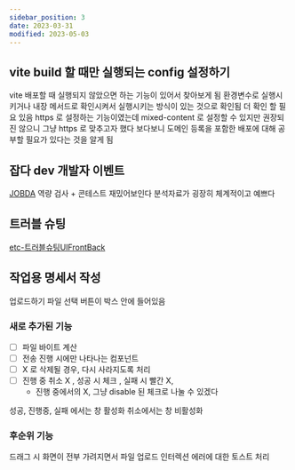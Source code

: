 ```yaml
---
sidebar_position: 3
date: 2023-03-31
modified: 2023-05-03
---
```


## vite build 할 때만 실행되는 config 설정하기

vite 배포할 때 실행되지 않았으면 하는 기능이 있어서 찾아보게 됨
환경변수로 실행시키거나 내장 메서드로 확인시켜서 실행시키는 방식이 있는 것으로 확인됨 더 확인 할 필요 있음
https 로 설정하는 기능이였는데
mixed-content 로 설정할 수 있지만 권장되진 않으니 그냥 https 로 맞추고자 했다
보다보니 도메인 등록을 포함한 배포에 대해 공부할 필요가 있다는 것을 알게 됨

## 잡다 dev 개발자 이벤트

[JOBDA](https://m.jobda.im/info/346)
역량 검사 + 콘테스트 재밌어보인다 분석자료가 굉장히 체계적이고 예쁘다

## 트러블 슈팅

[etc-트러블슈팅UIFrontBack](../../../work/PM-project-manager/etc-트러블슈팅UIFrontBack/etc-트러블슈팅UIFrontBack)

## 작업용 명세서 작성

업로드하기
파일 선택 버튼이 박스 안에 들어있음

### 새로 추가된 기능

- [ ] 파일 바이트 계산
- [ ] 전송 진행 시에만 나타나는 컴포넌트
- [ ] X 로 삭제될 경우, 다시 사라지도록 처리
- [ ] 진행 중 취소 X , 성공 시 체크 , 실패 시 빨간 X,
  - 진행 중에서의 X, 그냥 disable 된 체크로 나눌 수 있겠다

성공, 진행중, 실패 에서는 창 활성화
취소에서는 창 비활성화

### 후순위 기능

드래그 시 화면이 전부 가려지면서 파일 업로드 인터렉션
에러에 대한 토스트 처리
